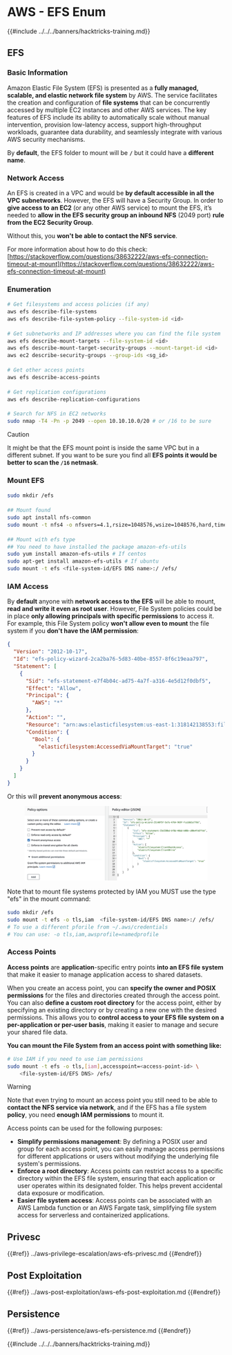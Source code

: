 # AWS - EFS Enum

{{#include ../../../banners/hacktricks-training.md}}

## EFS

### Basic Information

Amazon Elastic File System (EFS) is presented as a **fully managed, scalable, and elastic network file system** by AWS. The service facilitates the creation and configuration of **file systems** that can be concurrently accessed by multiple EC2 instances and other AWS services. The key features of EFS include its ability to automatically scale without manual intervention, provision low-latency access, support high-throughput workloads, guarantee data durability, and seamlessly integrate with various AWS security mechanisms.

By **default**, the EFS folder to mount will be **`/`** but it could have a **different name**.

### Network Access

An EFS is created in a VPC and would be **by default accessible in all the VPC subnetworks**. However, the EFS will have a Security Group. In order to **give access to an EC2** (or any other AWS service) to mount the EFS, it’s needed to **allow in the EFS security group an inbound NFS** (2049 port) **rule from the EC2 Security Group**.

Without this, you **won't be able to contact the NFS service**.

For more information about how to do this check: [https://stackoverflow.com/questions/38632222/aws-efs-connection-timeout-at-mount](https://stackoverflow.com/questions/38632222/aws-efs-connection-timeout-at-mount)

### Enumeration

```bash
# Get filesystems and access policies (if any)
aws efs describe-file-systems
aws efs describe-file-system-policy --file-system-id <id>

# Get subnetworks and IP addresses where you can find the file system
aws efs describe-mount-targets --file-system-id <id>
aws efs describe-mount-target-security-groups --mount-target-id <id>
aws ec2 describe-security-groups --group-ids <sg_id>

# Get other access points
aws efs describe-access-points

# Get replication configurations
aws efs describe-replication-configurations

# Search for NFS in EC2 networks
sudo nmap -T4 -Pn -p 2049 --open 10.10.10.0/20 # or /16 to be sure
```

> [!CAUTION]
> It might be that the EFS mount point is inside the same VPC but in a different subnet. If you want to be sure you find all **EFS points it would be better to scan the `/16` netmask**.

### Mount EFS

```bash
sudo mkdir /efs

## Mount found
sudo apt install nfs-common
sudo mount -t nfs4 -o nfsvers=4.1,rsize=1048576,wsize=1048576,hard,timeo=600,retrans=2,noresvport <IP>:/ /efs

## Mount with efs type
## You need to have installed the package amazon-efs-utils
sudo yum install amazon-efs-utils # If centos
sudo apt-get install amazon-efs-utils # If ubuntu
sudo mount -t efs <file-system-id/EFS DNS name>:/ /efs/
```

### IAM Access

By **default** anyone with **network access to the EFS** will be able to mount, **read and write it even as root user**. However, File System policies could be in place **only allowing principals with specific permissions** to access it.\
For example, this File System policy **won't allow even to mount** the file system if you **don't have the IAM permission**:

```json
{
  "Version": "2012-10-17",
  "Id": "efs-policy-wizard-2ca2ba76-5d83-40be-8557-8f6c19eaa797",
  "Statement": [
    {
      "Sid": "efs-statement-e7f4b04c-ad75-4a7f-a316-4e5d12f0dbf5",
      "Effect": "Allow",
      "Principal": {
        "AWS": "*"
      },
      "Action": "",
      "Resource": "arn:aws:elasticfilesystem:us-east-1:318142138553:file-system/fs-0ab66ad201b58a018",
      "Condition": {
        "Bool": {
          "elasticfilesystem:AccessedViaMountTarget": "true"
        }
      }
    }
  ]
}
```

Or this will **prevent anonymous access**:

<figure><img src="../../../images/image (278).png" alt=""><figcaption></figcaption></figure>

Note that to mount file systems protected by IAM you MUST use the type "efs" in the mount command:

```bash
sudo mkdir /efs
sudo mount -t efs -o tls,iam  <file-system-id/EFS DNS name>:/ /efs/
# To use a different pforile from ~/.aws/credentials
# You can use: -o tls,iam,awsprofile=namedprofile
```

### Access Points

**Access points** are **application**-specific entry points **into an EFS file system** that make it easier to manage application access to shared datasets.

When you create an access point, you can **specify the owner and POSIX permissions** for the files and directories created through the access point. You can also **define a custom root directory** for the access point, either by specifying an existing directory or by creating a new one with the desired permissions. This allows you to **control access to your EFS file system on a per-application or per-user basis**, making it easier to manage and secure your shared file data.

**You can mount the File System from an access point with something like:**

```bash
# Use IAM if you need to use iam permissions
sudo mount -t efs -o tls,[iam],accesspoint=<access-point-id> \
    <file-system-id/EFS DNS> /efs/
```

> [!WARNING]
> Note that even trying to mount an access point you still need to be able to **contact the NFS service via network**, and if the EFS has a file system **policy**, you need **enough IAM permissions** to mount it.

Access points can be used for the following purposes:

- **Simplify permissions management**: By defining a POSIX user and group for each access point, you can easily manage access permissions for different applications or users without modifying the underlying file system's permissions.
- **Enforce a root directory**: Access points can restrict access to a specific directory within the EFS file system, ensuring that each application or user operates within its designated folder. This helps prevent accidental data exposure or modification.
- **Easier file system access**: Access points can be associated with an AWS Lambda function or an AWS Fargate task, simplifying file system access for serverless and containerized applications.

## Privesc

{{#ref}}
../aws-privilege-escalation/aws-efs-privesc.md
{{#endref}}

## Post Exploitation

{{#ref}}
../aws-post-exploitation/aws-efs-post-exploitation.md
{{#endref}}

## Persistence

{{#ref}}
../aws-persistence/aws-efs-persistence.md
{{#endref}}

{{#include ../../../banners/hacktricks-training.md}}





